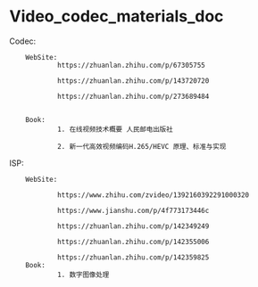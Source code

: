 # Video_codec_materials_doc

Codec:
        
        WebSite:
                https://zhuanlan.zhihu.com/p/67305755

                https://zhuanlan.zhihu.com/p/143720720

                https://zhuanlan.zhihu.com/p/273689484


        Book:
                1. 在线视频技术概要 人民邮电出版社

                2. 新一代高效视频编码H.265/HEVC 原理、标准与实现
                
ISP:
        
        WebSite:

                https://www.zhihu.com/zvideo/1392160392291000320

                https://www.jianshu.com/p/4f773173446c

                https://zhuanlan.zhihu.com/p/142349249

                https://zhuanlan.zhihu.com/p/142355006

                https://zhuanlan.zhihu.com/p/142359825
        Book:
                1. 数字图像处理
